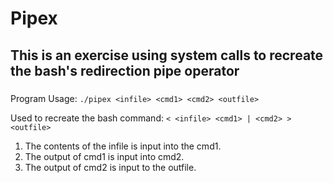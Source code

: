 # Pipex
## This is an exercise using system calls to recreate the bash's redirection pipe operator
### 

Program Usage: ```./pipex <infile> <cmd1> <cmd2> <outfile>```

Used to recreate the bash command: ```< <infile> <cmd1> | <cmd2> > <outfile>```

1. The contents of the infile is input into the cmd1.
2. The output of cmd1 is input into cmd2.
3. The output of cmd2 is input to the outfile. 
